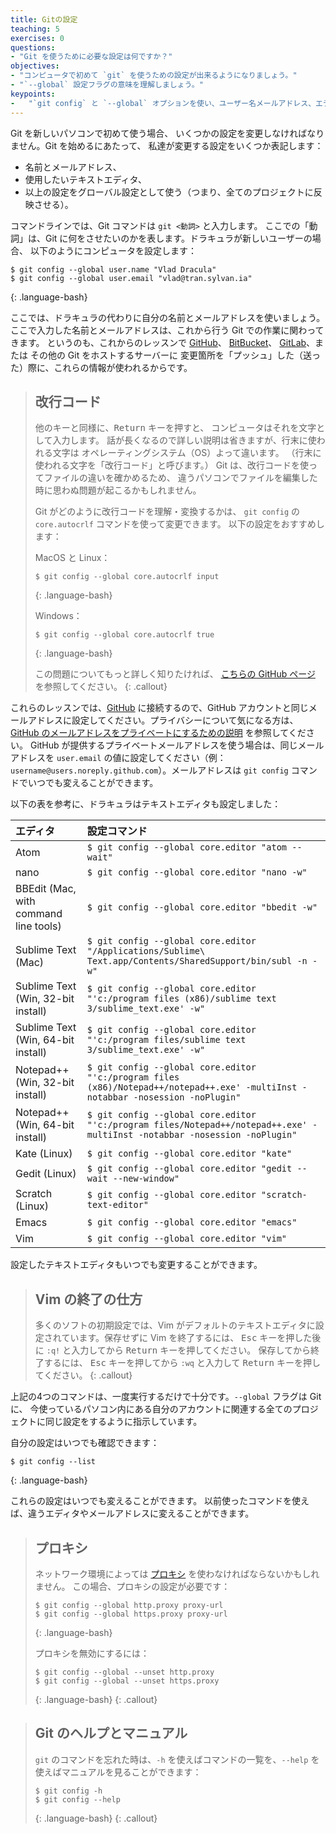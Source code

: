 ```yaml
---
title: Gitの設定
teaching: 5
exercises: 0
questions:
- "Git を使うために必要な設定は何ですか？"
objectives: 
- "コンピュータで初めて `git` を使うための設定が出来るようになりましょう。"
- "`--global` 設定フラグの意味を理解しましょう。"
keypoints:
-   "`git config` と `--global` オプションを使い、ユーザー名メールアドレス、エディタ、その他の設定を行う。"
---
```


Git を新しいパソコンで初めて使う場合、
いくつかの設定を変更しなければなりません。Git を始めるにあたって、
私達が変更する設定をいくつか表記します：

*   名前とメールアドレス、
*   使用したいテキストエディタ、
*   以上の設定をグローバル設定として使う（つまり、全てのプロジェクトに反映させる）。

コマンドラインでは、Git コマンドは `git <動詞>` と入力します。
ここでの「動詞」は、Git に何をさせたいのかを表します。ドラキュラが新しいユーザーの場合、
以下のようにコンピュータを設定します：

~~~
$ git config --global user.name "Vlad Dracula"
$ git config --global user.email "vlad@tran.sylvan.ia"
~~~
{: .language-bash}

ここでは、ドラキュラの代わりに自分の名前とメールアドレスを使いましょう。ここで入力した名前とメールアドレスは、これから行う Git での作業に関わってきます。
というのも、これからのレッスンで
[GitHub](https://github.com/)、
[BitBucket](https://bitbucket.org/)、
[GitLab](https://gitlab.com/)、または
その他の Git をホストするサーバーに
変更箇所を「プッシュ」した（送った）際に、これらの情報が使われるからです。

> ## 改行コード
>
> 他のキーと同様に、<kbd>Return</kbd> キーを押すと、
> コンピュータはそれを文字として入力します。
> 話が長くなるので詳しい説明は省きますが、行末に使われる文字は
> オペレーティングシステム（OS）よって違います。
> （行末に使われる文字を「改行コード」と呼びます。）
> Git は、改行コードを使ってファイルの違いを確かめるため、
> 違うパソコンでファイルを編集した時に思わぬ問題が起こるかもしれません。
>
> Git がどのように改行コードを理解・変換するかは、
> `git config` の `core.autocrlf` コマンドを使って変更できます。
> 以下の設定をおすすめします：
>
> MacOS と Linux：
>
> ~~~
> $ git config --global core.autocrlf input
> ~~~
> {: .language-bash}
>
> Windows：
>
> ~~~
> $ git config --global core.autocrlf true
> ~~~
> {: .language-bash}
> 
> この問題についてもっと詳しく知りたければ、 
> [こちらの GitHub ページ](https://help.github.com/articles/dealing-with-line-endings/)
を参照してください。
{: .callout}

これらのレッスンでは、[GitHub](https://github.com/) に接続するので、GitHub アカウントと同じメールアドレスに設定してください。プライバシーについて気になる方は、[GitHub のメールアドレスをプライベートにするための説明][git-privacy] を参照してください。
GitHub が提供するプライベートメールアドレスを使う場合は、同じメールアドレスを `user.email` の値に設定してください（例：`username@users.noreply.github.com`）。メールアドレスは `git config` コマンドでいつでも変えることができます。

以下の表を参考に、ドラキュラはテキストエディタも設定しました：

| エディタ             | 設定コマンド                            |
|:-------------------|:-------------------------------------------------|
| Atom | `$ git config --global core.editor "atom --wait"`|
| nano               | `$ git config --global core.editor "nano -w"`    |
| BBEdit (Mac, with command line tools) | `$ git config --global core.editor "bbedit -w"`    |
| Sublime Text (Mac) | `$ git config --global core.editor "/Applications/Sublime\ Text.app/Contents/SharedSupport/bin/subl -n -w"` |
| Sublime Text (Win, 32-bit install) | `$ git config --global core.editor "'c:/program files (x86)/sublime text 3/sublime_text.exe' -w"` |
| Sublime Text (Win, 64-bit install) | `$ git config --global core.editor "'c:/program files/sublime text 3/sublime_text.exe' -w"` |
| Notepad++ (Win, 32-bit install)    | `$ git config --global core.editor "'c:/program files (x86)/Notepad++/notepad++.exe' -multiInst -notabbar -nosession -noPlugin"`|
| Notepad++ (Win, 64-bit install)    | `$ git config --global core.editor "'c:/program files/Notepad++/notepad++.exe' -multiInst -notabbar -nosession -noPlugin"`|
| Kate (Linux)       | `$ git config --global core.editor "kate"`       |
| Gedit (Linux)      | `$ git config --global core.editor "gedit --wait --new-window"`   |
| Scratch (Linux)       | `$ git config --global core.editor "scratch-text-editor"`  |
| Emacs              | `$ git config --global core.editor "emacs"`   |
| Vim                | `$ git config --global core.editor "vim"`   |

設定したテキストエディタもいつでも変更することができます。

> ## Vim の終了の仕方
>
> 多くのソフトの初期設定では、Vim がデフォルトのテキストエディタに設定されています。保存せずに Vim を終了するには、
 <kbd>Esc</kbd> キーを押した後に `:q!` と入力してから <kbd>Return</kbd> キーを押してください。
> 保存してから終了するには、 <kbd>Esc</kbd> キーを押してから `:wq` と入力して <kbd>Return</kbd> キーを押してください。
{: .callout}

上記の4つのコマンドは、一度実行するだけで十分です。`--global` フラグは Git に、
今使っているパソコン内にある自分のアカウントに関連する全てのプロジェクトに同じ設定をするように指示しています。

自分の設定はいつでも確認できます：

~~~
$ git config --list
~~~
{: .language-bash}

これらの設定はいつでも変えることができます。
以前使ったコマンドを使えば、違うエディタやメールアドレスに変えることができます。

> ## プロキシ
>
> ネットワーク環境によっては
> [プロキシ](https://en.wikipedia.org/wiki/Proxy_server) を使わなければならないかもしれません。
> この場合、プロキシの設定が必要です：
>
> ~~~
> $ git config --global http.proxy proxy-url
> $ git config --global https.proxy proxy-url
> ~~~
> {: .language-bash}
>
> プロキシを無効にするには：
>
> ~~~
> $ git config --global --unset http.proxy
> $ git config --global --unset https.proxy
> ~~~
> {: .language-bash}
{: .callout}

> ## Git のヘルプとマニュアル
>
> `git` のコマンドを忘れた時は、`-h` を使えばコマンドの一覧を、`--help` を使えばマニュアルを見ることができます：
>
> ~~~
> $ git config -h
> $ git config --help
> ~~~
> {: .language-bash}
{: .callout}

[git-privacy]: https://help.github.com/articles/keeping-your-email-address-private/

